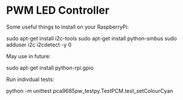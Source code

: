 PWM LED Controller
==================

Some useful things to install on your RaspberryPi:

sudo apt-get install i2c-tools
sudo apt-get install python-smbus
sudo adduser <yourusername> i2c
i2cdetect -y 0

May use in future:

sudo apt-get install python-rpi.gpio

Run indivdual tests:

python -m unittest pca9685pw_testpy.TestPCM.test_setColourCyan

